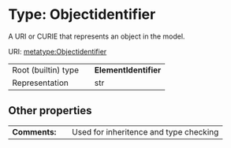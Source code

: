 
# Type: Objectidentifier


A URI or CURIE that represents an object in the model.

URI: [metatype:Objectidentifier](https://w3id.org/linkml/meta/types/Objectidentifier)

|  |  |  |
| --- | --- | --- |
| Root (builtin) type | | **ElementIdentifier** |
| Representation | | str |

## Other properties

|  |  |  |
| --- | --- | --- |
| **Comments:** | | Used for inheritence and type checking |

